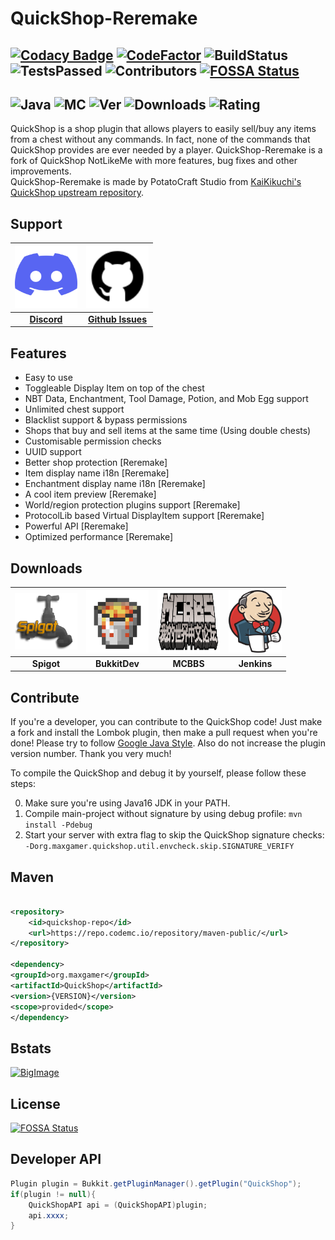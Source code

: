 # QuickShop-Reremake

[![Codacy Badge](https://app.codacy.com/project/badge/Grade/8e9a5689cb3f4d6b8315a270a1252c2b)](https://www.codacy.com/gh/PotatoCraft-Studio/QuickShop-Reremake/dashboard?utm_source=github.com&amp;utm_medium=referral&amp;utm_content=PotatoCraft-Studio/QuickShop-Reremake&amp;utm_campaign=Badge_Grade)
[![CodeFactor](https://www.codefactor.io/repository/github/ghost-chu/quickshop-reremake/badge)](https://www.codefactor.io/repository/github/PotatoCraft-Studio/quickshop-reremake)
![BuildStatus](https://ci.codemc.io/job/Ghost-chu/job/QuickShop-Reremake/21/badge/icon)
![TestsPassed](https://img.shields.io/jenkins/tests?compact_message&jobUrl=https://ci.codemc.io/job/Ghost-chu/job/QuickShop-Reremake)
![Contributors](https://img.shields.io/github/contributors/Ghost-chu/QuickShop-Reremake)
[![FOSSA Status](https://app.fossa.com/api/projects/git%2Bgithub.com%2FPotatoCraft-Studio%2FQuickShop-Reremake.svg?type=shield)](https://app.fossa.com/projects/git%2Bgithub.com%2FGhost-chu%2FQuickShop-Reremake?ref=badge_shield)
---

![Java](https://img.shields.io/badge/java-version%208%2B%20(currently%20is%208--16)-orange)
![MC](https://img.shields.io/badge/minecraft-java%20edition%201.15%2B-blueviolet)
![Ver](https://img.shields.io/spiget/version/62575?label=version)
![Downloads](https://img.shields.io/spiget/downloads/62575?label=downloads)
![Rating](https://img.shields.io/spiget/rating/62575?label=rating)
---

QuickShop is a shop plugin that allows players to easily sell/buy any items from a chest without any commands. In fact,
none of the commands that QuickShop provides are ever needed by a player. QuickShop-Reremake is a fork of QuickShop
NotLikeMe with more features, bug fixes and other improvements.  
QuickShop-Reremake is made by PotatoCraft Studio
from [KaiKikuchi's QuickShop upstream repository](https://github.com/KaiKikuchi/QuickShop).

## Support

| <a href="https://discord.gg/bfefw2E"/> <img src="/.github/icons/Discord.svg" width="100" height="100" />| <a href="https://github.com/PotatoCraft-Studio/QuickShop-Reremake/issues"><img src="/.github/icons/Github.png" width="100" height="100" />|
| :---: | :---: |
| [**Discord**](https://discord.gg/bfefw2E) | [**Github Issues**](https://github.com/PotatoCraft-Studio/QuickShop-Reremake/issues) |

## Features

- Easy to use
- Toggleable Display Item on top of the chest
- NBT Data, Enchantment, Tool Damage, Potion, and Mob Egg support
- Unlimited chest support
- Blacklist support & bypass permissions
- Shops that buy and sell items at the same time (Using double chests)
- Customisable permission checks
- UUID support
- Better shop protection [Reremake]
- Item display name i18n [Reremake]
- Enchantment display name i18n [Reremake]
- A cool item preview [Reremake]
- World/region protection plugins support [Reremake]
- ProtocolLib based Virtual DisplayItem support [Reremake]
- Powerful API [Reremake]
- Optimized performance [Reremake]

## Downloads

| <a href="https://www.spigotmc.org/resources/62575/"><img src="/.github/icons/Spigot.png" width="100" height="90" /></a> | <a href="https://dev.bukkit.org/projects/quickshop-reremake"><img src="/.github/icons/Bukkit.png" width="100" height="100" /></a></a> | <a href="http://www.mcbbs.net/thread-809496-1-1.html"><img src="/.github/icons/MCBBS.png" width="100" height="100" /></a> | <a href="https://ci.codemc.io/job/Ghost-chu/job/QuickShop-Reremake-SNAPSHOT/"><img src="/.github/icons/Jenkins.svg" width="85" height="100" /></a>
 | :---: | :---: | :---: | :---: |
| **Spigot** | **BukkitDev** | **MCBBS** | **Jenkins** |

## Contribute

If you're a developer, you can contribute to the QuickShop code! Just make a fork and install the Lombok plugin,
then make a pull request when you're done! Please try to
follow [Google Java Style](https://google.github.io/styleguide/javaguide.html). Also do not increase the plugin version
number. Thank you very much!

To compile the QuickShop and debug it by yourself, please follow these steps:

0. Make sure you're using Java16 JDK in your PATH.
1. Compile main-project without signature by using debug profile: `mvn install -Pdebug`
2. Start your server with extra flag to skip the QuickShop signature
   checks: `-Dorg.maxgamer.quickshop.util.envcheck.skip.SIGNATURE_VERIFY`

## Maven

```XML

<repository>
    <id>quickshop-repo</id>
    <url>https://repo.codemc.io/repository/maven-public/</url>
</repository>

<dependency>
<groupId>org.maxgamer</groupId>
<artifactId>QuickShop</artifactId>
<version>{VERSION}</version>
<scope>provided</scope>
</dependency>
```

## Bstats

[![BigImage](https://bstats.org/signatures/bukkit/QuickShop-Reremake.svg)](https://bstats.org/plugin/bukkit/QuickShop-Reremake/3320)

## License

[![FOSSA Status](https://app.fossa.com/api/projects/git%2Bgithub.com%2FPotatoCraft-Studio%2FQuickShop-Reremake.svg?type=large)](https://app.fossa.com/projects/git%2Bgithub.com%2FPotatoCraft-Studio%2FQuickShop-Reremake?ref=badge_large)

## Developer API

```java
Plugin plugin = Bukkit.getPluginManager().getPlugin("QuickShop");
if(plugin != null){
    QuickShopAPI api = (QuickShopAPI)plugin;
    api.xxxx;
}
```
